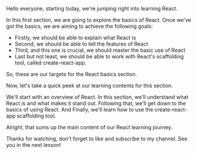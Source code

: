 Hello everyone, starting today, we're jumping right into learning React.

In this first section, we are going to explore the basics of React. Once we've got the basics, we are aiming to achieve the following goals:

- Firstly, we should be able to explain what React is
- Second, we should be able to tell the features of React
- Third, and this one is crucial, we should master the basic use of React
- Last but not least, we should be able to work with React's scaffolding tool, called create-react-app.

So, these are our targets for the React basics section.

Now, let's take a quick peek at our learning contents for this section.

We'll start with an overview of React. In this section, we'll understand what React is and what makes it stand out. Following that, we'll get down to the basics of using React. And Finally, we'll learn how to use the create-react-app scaffolding tool.

Alright, that sums up the main content of our React learning journey.

Thanks for watching, don't forget to like and subscribe to my channel. See you in the next lesson!
